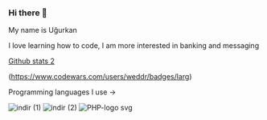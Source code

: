 ### Hi there 👋
My name is Uğurkan

I love learning how to code, I am more interested in banking and messaging 

[Github stats 2](https://github-readme-stats.vercel.app/api?username=weddr&show_icons=true&theme=radical)

(https://www.codewars.com/users/weddr/badges/larg)

Programming languages I use -> 

![indir (1)](https://user-images.githubusercontent.com/85494297/235372697-e17ecd80-eb3e-4027-b49d-7bcb15e9c9db.png) ![indir (2)](https://user-images.githubusercontent.com/85494297/235372723-c1406602-9546-4de0-875b-61233610a273.png) ![PHP-logo svg](https://user-images.githubusercontent.com/85494297/235373265-61ca12b0-9807-4f78-8622-014a3b5d6795.png)
